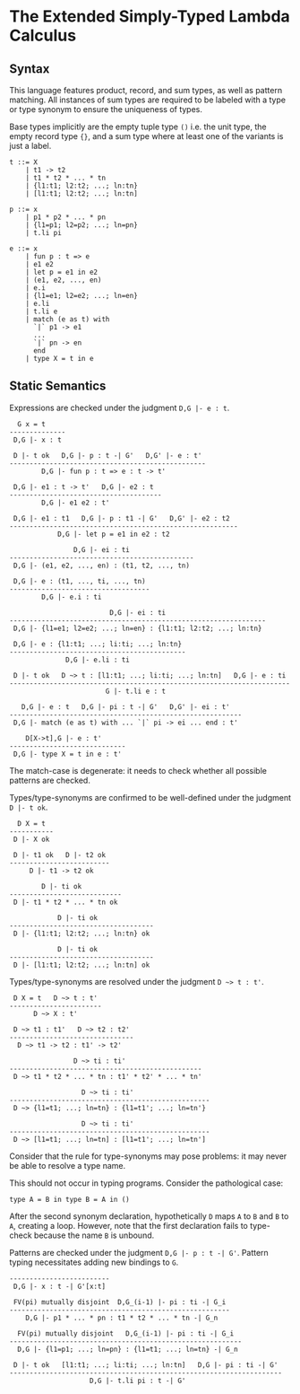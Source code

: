 # The Extended Simply-Typed Lambda Calculus

## Syntax

This language features product, record, and sum types, as well as pattern matching. All instances of sum types are required to be labeled with a type or type synonym to ensure the uniqueness of types.

Base types implicitly are the empty tuple type `()` i.e. the unit type, the empty record type `{}`, and a sum type where at least one of the variants is just a label.
```
t ::= X
    | t1 -> t2
    | t1 * t2 * ... * tn
    | {l1:t1; l2:t2; ...; ln:tn}
    | [l1:t1; l2:t2; ...; ln:tn]

p ::= x
    | p1 * p2 * ... * pn
    | {l1=p1; l2=p2; ...; ln=pn}
    | t.li pi

e ::= x
    | fun p : t => e
    | e1 e2
    | let p = e1 in e2
    | (e1, e2, ..., en)
    | e.i
    | {l1=e1; l2=e2; ...; ln=en}
    | e.li
    | t.li e
    | match (e as t) with
      `|` p1 -> e1
      ...
      `|` pn -> en
      end
    | type X = t in e
```

## Static Semantics

Expressions are checked under the judgment `D,G |- e : t`.
```
  G x = t
--------------
 D,G |- x : t

 D |- t ok   D,G |- p : t -| G'   D,G' |- e : t'
-------------------------------------------------
        D,G |- fun p : t => e : t -> t'

 D,G |- e1 : t -> t'   D,G |- e2 : t
--------------------------------------
        D,G |- e1 e2 : t'

 D,G |- e1 : t1   D,G |- p : t1 -| G'   D,G' |- e2 : t2
---------------------------------------------------------
            D,G |- let p = e1 in e2 : t2

                D,G |- ei : ti
----------------------------------------------
 D,G |- (e1, e2, ..., en) : (t1, t2, ..., tn)

 D,G |- e : (t1, ..., ti, ..., tn)
-----------------------------------
        D,G |- e.i : ti

                         D,G |- ei : ti
----------------------------------------------------------------
 D,G |- {l1=e1; l2=e2; ...; ln=en} : {l1:t1; l2:t2; ...; ln:tn}

 D,G |- e : {l1:t1; ...; li:ti; ...; ln:tn}
--------------------------------------------
              D,G |- e.li : ti

 D |- t ok   D ~> t : [l1:t1; ...; li:ti; ...; ln:tn]   D,G |- e : ti
----------------------------------------------------------------------
                        G |- t.li e : t

   D,G |- e : t   D,G |- pi : t -| G'   D,G' |- ei : t'
----------------------------------------------------------
 D,G |- match (e as t) with ... `|` pi -> ei ... end : t'

    D[X->t],G |- e : t'
-----------------------------
 D,G |- type X = t in e : t'
```
The match-case is degenerate: it needs to check whether all possible patterns are checked.

Types/type-synonyms are confirmed to be well-defined under the judgment `D |- t ok`.
```
  D X = t
-----------
 D |- X ok

 D |- t1 ok   D |- t2 ok
-------------------------
     D |- t1 -> t2 ok

        D |- ti ok
----------------------------
 D |- t1 * t2 * ... * tn ok

            D |- ti ok
------------------------------------
 D |- {l1:t1; l2:t2; ...; ln:tn} ok

            D |- ti ok
------------------------------------
 D |- [l1:t1; l2:t2; ...; ln:tn] ok
```

Types/type-synonyms are resolved under the judgment `D ~> t : t'`.
```
 D X = t   D ~> t : t'
-----------------------
      D ~> X : t'

 D ~> t1 : t1'   D ~> t2 : t2'
-------------------------------
  D ~> t1 -> t2 : t1' -> t2'

                D ~> ti : ti'
------------------------------------------------
 D ~> t1 * t2 * ... * tn : t1' * t2' * ... * tn'

                  D ~> ti : ti'
--------------------------------------------------
 D ~> {l1=t1; ...; ln=tn} : {l1=t1'; ...; ln=tn'}

                  D ~> ti : ti'
--------------------------------------------------
 D ~> [l1=t1; ...; ln=tn] : [l1=t1'; ...; ln=tn']
```
Consider that the rule for type-synonyms may pose problems: it may never be able to resolve a type name.

This should not occur in typing programs. Consider the pathological case:
```
type A = B in type B = A in ()
```
After the second synonym declaration, hypothetically `D` maps `A` to `B` and `B` to `A`, creating a loop. However, note that the first declaration fails to type-check because the name `B` is unbound.

Patterns are checked under the judgment `D,G |- p : t -| G'`. Pattern typing necessitates adding new bindings to `G`.
```
-------------------------
 D,G |- x : t -| G'[x:t]

 FV(pi) mutually disjoint  D,G_(i-1) |- pi : ti -| G_i
-------------------------------------------------------
    D,G |- p1 * ... * pn : t1 * t2 * ... * tn -| G_n

  FV(pi) mutually disjoint   D,G_(i-1) |- pi : ti -| G_i
----------------------------------------------------------
  D,G |- {l1=p1; ...; ln=pn} : {l1=t1; ...; ln=tn} -| G_n

 D |- t ok   [l1:t1; ...; li:ti; ...; ln:tn]   D,G |- pi : ti -| G'
--------------------------------------------------------------------
                    D,G |- t.li pi : t -| G'
```
